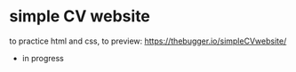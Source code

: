 # simple CV website 
to practice html and css, to preview: https://thebugger.io/simpleCVwebsite/
* in progress